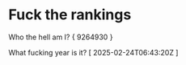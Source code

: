 # Fuck the rankings

Who the hell am I?
{ 9264930 }

What fucking year is it?
[ 2025-02-24T06:43:20Z ]
